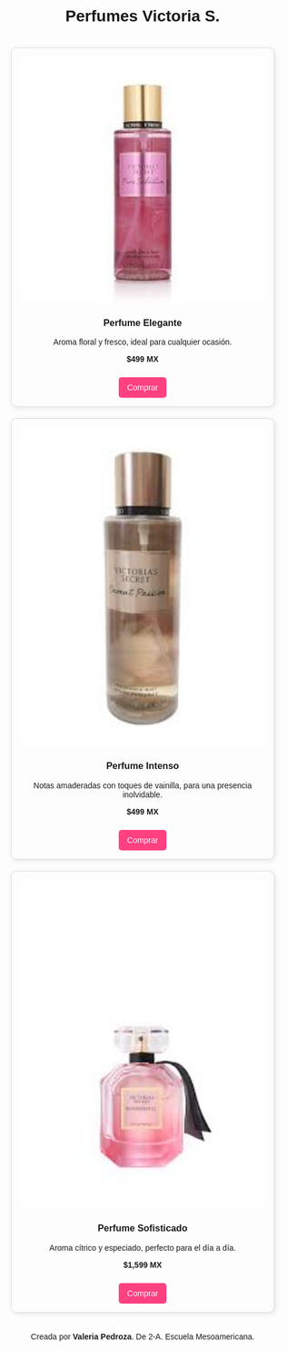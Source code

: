 <html lang="es">
<head>
    <meta charset="UTF-8">
    <meta name="viewport" content="width=device-width, initial-scale=1.0">
    <title>Catálogo de Perfumes</title>
    <style>
        body {
            font-family: Arial, sans-serif;
            margin: 0;
            padding: 20px;
            text-align: center;
        }
        .catalogo {
            display: grid;
            grid-template-columns: repeat(auto-fit, minmax(250px, 1fr));
            gap: 20px;
            padding: 20px;
        }
        .producto {
            border: 1px solid #ddd;
            padding: 15px;
            border-radius: 10px;
            box-shadow: 2px 2px 10px rgba(0,0,0,0.1);
        }
        .producto img {
            width: 100%;
            height: auto;
            border-radius: 10px;
        }
        .boton-comprar {
            display: inline-block;
            margin-top: 10px;
            padding: 10px 15px;
            background-color: #ff4081;
            color: white;
            text-decoration: none;
            border-radius: 5px;
        }
    </style>
</head>
<body>
    <h1>Perfumes Victoria S.</h1>
    <div class="catalogo">
        <div class="producto">
            <img src="descarga.jpg" alt="Perfume Elegante">
            <h3>Perfume Elegante</h3>
            <p>Aroma floral y fresco, ideal para cualquier ocasión.</p>
            <p><strong>$499 MX</strong></p>
            <a href="https://www.victoriassecret.mx/mist-corporal-pure-seduction-11204717-1340/p" class="boton-comprar">Comprar</a>
        </div>
        <div class="producto">
            <img src="descarga (1).jpg" alt="Perfume Intenso">
            <h3>Perfume Intenso</h3>
            <p>Notas amaderadas con toques de vainilla, para una presencia inolvidable.</p>
            <p><strong>$499 MX</strong></p>
            <a href="https://www.victoriassecret.mx/mist-corporal-coconut-passion-11204717-3336/p" class="boton-comprar">Comprar</a>
        </div>
        <div class="producto">
            <img src="descarga (2).jpg" alt="Perfume Sofisticado">
            <h3>Perfume Sofisticado</h3>
            <p>Aroma cítrico y especiado, perfecto para el día a día.</p>
            <p><strong>$1,599 MX</strong></p>
            <a href="https://www.victoriassecret.mx/perfume-bombshell-50-ml-11189378-2457/p" class="boton-comprar">Comprar</a>
        </div>
    </div>
    <footer>
    <p>Creada por <strong>Valeria Pedroza</strong>. De 2-A. Escuela Mesoamericana.</p>
</footer>
</body>
</html>
